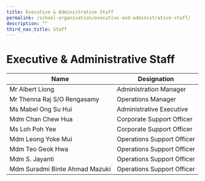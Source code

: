 ```yaml
---
title: Executive & Administrative Staff
permalink: /school-organisation/executive-and-administrative-staff/
description: ""
third_nav_title: Staff
---
```

Executive &amp; Administrative Staff
================================


|Name |	Designation | 
| -------- | -------- |
|Mr Albert Liong | 	Administration Manager | 
|Mr Thenna Raj S/O Rengasamy | 	Operations Manager | 
|Ms Mabel Ong Su Hui | 	Administrative Executive | 
|Mdm Chan Chew Hua | 	Corporate Support Officer | 
|Ms Loh Poh Yee | 	Corporate Support Officer | 
|Mdm Leong Yoke Mui | 	Operations Support Officer | 
|Mdm Teo Geok Hwa	 | Operations Support Officer | 
|Mdm S. Jayanti | 	Operations Support Officer | 
|Mdm Suradmi Binte Ahmad Mazuki | 	Operations Support Officer | 
